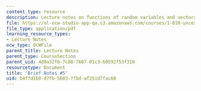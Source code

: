```yaml
---
content_type: resource
description: Lecture notes on functions of random variables and vectors.
file: https://ol-ocw-studio-app-qa.s3.amazonaws.com/courses/1-010-uncertainty-in-engineering-fall-2008/b4ffd1b0d7fb56037fbdaf251d7fac68_notes_05.pdf
file_type: application/pdf
learning_resource_types:
- Lecture Notes
ocw_type: OCWFile
parent_title: Lecture Notes
parent_type: CourseSection
parent_uid: 4d9a32f6-7c88-7687-01c3-60592f53f310
resourcetype: Document
title: 'Brief Notes #5'
uid: b4ffd1b0-d7fb-5603-7fbd-af251d7fac68
---
```


